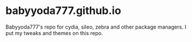 # babyyoda777.github.io
Babyyoda777's repo for cydia, sileo, zebra and other package managers.
I put my tweaks and themes on this repo.
